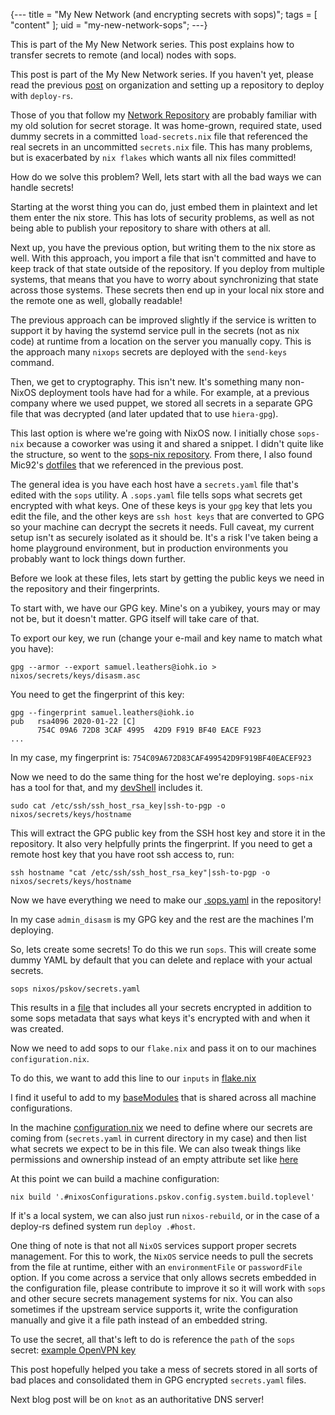 {---
title = "My New Network (and encrypting secrets with sops)";
tags = [ "content" ];
uid = "my-new-network-sops";
---}

This is part of the My New Network series.
This post explains how to transfer secrets to remote (and local) nodes with sops.
>>>

This post is part of the My New Network series. If you haven't yet, please read
the previous [post](https://samleathers.com/posts/2022-02-03-my-new-network-and-deploy-rs.html)
on organization and setting up a repository to deploy with `deploy-rs`.

Those of you that follow my [Network Repository](https://github.com/disassembler/network)
are probably familiar with my old solution for secret storage. It was home-grown,
required state, used dummy secrets in a committed `load-secrets.nix` file that
referenced the real secrets in an uncommitted `secrets.nix` file. This has many
problems, but is exacerbated by `nix flakes` which wants all nix files committed!

How do we solve this problem? Well, lets start with all the bad ways we can handle secrets!

Starting at the worst thing you can do, just embed them in plaintext and let them enter the
nix store. This has lots of security problems, as well as not being able to publish your
repository to share with others at all.

Next up, you have the previous option, but writing them to the nix store as well. With this
approach, you import a file that isn't committed and have to keep track of that state outside
of the repository. If you deploy from multiple systems, that means that you have to worry about
synchronizing that state across those systems. These secrets then end up in your local nix store
and the remote one as well, globally readable!

The previous approach can be improved slightly if the service is written to support it by having
the systemd service pull in the secrets (not as nix code) at runtime from a location on the server
you manually copy. This is the approach many `nixops` secrets are deployed with the `send-keys` command.

Then, we get to cryptography. This isn't new. It's something many non-NixOS deployment tools have
had for a while. For example, at a previous company where we used puppet, we stored all secrets in
a separate GPG file that was decrypted (and later updated that to use `hiera-gpg`).

This last option is where we're going with NixOS now. I initially chose `sops-nix` because a coworker
was using it and shared a snippet. I didn't quite like the structure, so went to the
[sops-nix repository](https://github.com/Mic92/sops-nix). From there, I also found Mic92's
[dotfiles](https://github.com/Mic92/dotfiles) that we referenced in the previous post.

The general idea is you have each host have a `secrets.yaml` file that's edited with the `sops` utility.
A `.sops.yaml` file tells sops what secrets get encrypted with what keys. One of these keys is your
`gpg` key that lets you edit the file, and the other keys are `ssh host keys` that are converted to GPG
so your machine can decrypt the secrets it needs. Full caveat, my current setup isn't as securely isolated
as it should be. It's a risk I've taken being a home playground environment, but in production environments
you probably want to lock things down further.

Before we look at these files, lets start by getting the public keys we need in the repository and their
fingerprints.

To start with, we have our GPG key. Mine's on a yubikey, yours may or may not be, but it doesn't matter. GPG
itself will take care of that.

To export our key, we run (change your e-mail and key name to match what you have):

```
gpg --armor --export samuel.leathers@iohk.io > nixos/secrets/keys/disasm.asc
```

You need to get the fingerprint of this key:
```
gpg --fingerprint samuel.leathers@iohk.io
pub   rsa4096 2020-01-22 [C]
      754C 09A6 72D8 3CAF 4995  42D9 F919 BF40 EACE F923
...
```
In my case, my fingerprint is: `754C09A672D83CAF499542D9F919BF40EACEF923`

Now we need to do the same thing for the host we're deploying. `sops-nix` has a tool
for that, and my
[devShell](https://github.com/disassembler/network/blob/9f7a4607d97b84ce175c47da7fa73fbbe2d9cbfd/shell.nix#L17) includes it.

```
sudo cat /etc/ssh/ssh_host_rsa_key|ssh-to-pgp -o nixos/secrets/keys/hostname
```

This will extract the GPG public key from the SSH host key and store it in the repository.
It also very helpfully prints the fingerprint. If you need to get a remote host key that
you have root ssh access to, run:

```
ssh hostname "cat /etc/ssh/ssh_host_rsa_key"|ssh-to-pgp -o nixos/secrets/keys/hostname
```

Now we have everything we need to make our
[.sops.yaml](https://github.com/disassembler/network/blob/9f7a4607d97b84ce175c47da7fa73fbbe2d9cbfd/.sops.yaml) in the repository!

In my case `admin_disasm` is my GPG key and the rest are the machines I'm deploying.

So, lets create some secrets! To do this we run `sops`. This will create some dummy
YAML by default that you can delete and replace with your actual secrets.

```
sops nixos/pskov/secrets.yaml
```

This results in a [file](https://github.com/disassembler/network/blob/9f7a4607d97b84ce175c47da7fa73fbbe2d9cbfd/nixos/pskov/secrets.yaml)
that includes all your secrets encrypted in addition to some sops metadata that says what keys it's encrypted with and when it was
created.

Now we need to add sops to our `flake.nix` and pass it on to our machines `configuration.nix`.

To do this, we want to add this line to our `inputs` in
[flake.nix](https://github.com/disassembler/network/blob/9f7a4607d97b84ce175c47da7fa73fbbe2d9cbfd/flake.nix#L16)

I find it useful to add to my [baseModules](https://github.com/disassembler/network/blob/9f7a4607d97b84ce175c47da7fa73fbbe2d9cbfd/nixos/configurations.nix#L33)
that is shared across all machine configurations.

In the machine [configuration.nix](https://github.com/disassembler/network/blob/9f7a4607d97b84ce175c47da7fa73fbbe2d9cbfd/nixos/pskov/configuration.nix#L10-L17)
we need to define where our secrets are coming from (`secrets.yaml` in current directory in my case) and then list what secrets
we expect to be in this file. We can also tweak things like permissions and ownership instead of an empty attribute set like
[here](https://github.com/disassembler/network/blob/9f7a4607d97b84ce175c47da7fa73fbbe2d9cbfd/nixos/prod01/modules/knot/default.nix#L21)

At this point we can build a machine configuration:

```
nix build '.#nixosConfigurations.pskov.config.system.build.toplevel'
```

If it's a local system, we can also just run `nixos-rebuild`, or in the case of a deploy-rs defined system run `deploy .#host`.

One thing of note is that not all `NixOS` services support proper secrets management. For this to work, the `NixOS` service
needs to pull the secrets from the file at runtime, either with an `environmentFile` or `passwordFile` option. If you come
across a service that only allows secrets embedded in the configuration file, please contribute to improve it so it will work
with `sops` and other secure secrets management systems for nix. You can also sometimes if the upstream service supports it,
write the configuration manually and give it a file path instead of an embedded string.

To use the secret, all that's left to do is reference the `path` of the `sops` secret:
[example OpenVPN key](https://github.com/disassembler/network/blob/c341a3af27611390f13f86d966767ea30c726a92/nixos/pskov/configuration.nix#L535)

This post hopefully helped you take a mess of secrets stored in all sorts of bad places and consolidated them in GPG encrypted
`secrets.yaml` files.

Next blog post will be on `knot` as an authoritative DNS server!
